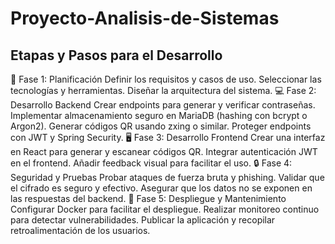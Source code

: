 # Proyecto-Analisis-de-Sistemas

## Etapas y Pasos para el Desarrollo
🧠 Fase 1: Planificación
Definir los requisitos y casos de uso.
Seleccionar las tecnologías y herramientas.
Diseñar la arquitectura del sistema.
💻 Fase 2: Desarrollo Backend
Crear endpoints para generar y verificar contraseñas.
Implementar almacenamiento seguro en MariaDB (hashing con bcrypt o Argon2).
Generar códigos QR usando zxing o similar.
Proteger endpoints con JWT y Spring Security.
🖥️ Fase 3: Desarrollo Frontend
Crear una interfaz en React para generar y escanear códigos QR.
Integrar autenticación JWT en el frontend.
Añadir feedback visual para facilitar el uso.
🔒 Fase 4: Seguridad y Pruebas
Probar ataques de fuerza bruta y phishing.
Validar que el cifrado es seguro y efectivo.
Asegurar que los datos no se exponen en las respuestas del backend.
🚀 Fase 5: Despliegue y Mantenimiento
Configurar Docker para facilitar el despliegue.
Realizar monitoreo continuo para detectar vulnerabilidades.
Publicar la aplicación y recopilar retroalimentación de los usuarios.
